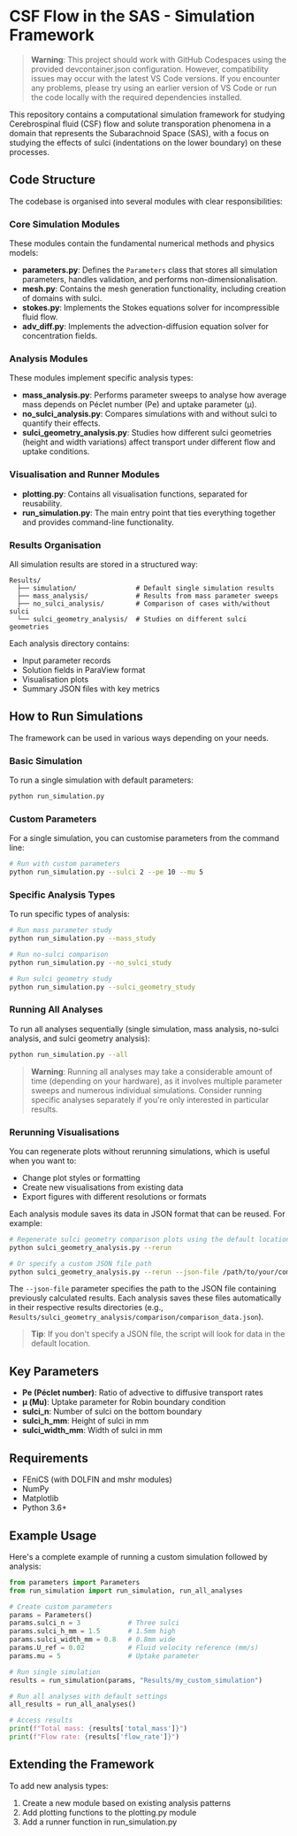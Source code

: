 # CSF Flow in the SAS - Simulation Framework

> **Warning**: This project should work with GitHub Codespaces using the provided devcontainer.json configuration. However, compatibility issues may occur with the latest VS Code versions. If you encounter any problems, please try using an earlier version of VS Code or run the code locally with the required dependencies installed.

This repository contains a computational simulation framework for studying Cerebrospinal fluid (CSF) flow and solute transporation phenomena in a domain that represents the Subarachnoid Space (SAS), with a focus on studying the effects of sulci (indentations on the lower boundary) on these processes.

## Code Structure

The codebase is organised into several modules with clear responsibilities:

### Core Simulation Modules

These modules contain the fundamental numerical methods and physics models:

- **parameters.py**: Defines the `Parameters` class that stores all simulation parameters, handles validation, and performs non-dimensionalisation.
- **mesh.py**: Contains the mesh generation functionality, including creation of domains with sulci.
- **stokes.py**: Implements the Stokes equations solver for incompressible fluid flow.
- **adv_diff.py**: Implements the advection-diffusion equation solver for concentration fields.

### Analysis Modules

These modules implement specific analysis types:

- **mass_analysis.py**: Performs parameter sweeps to analyse how average mass depends on Péclet number (Pe) and uptake parameter (μ).
- **no_sulci_analysis.py**: Compares simulations with and without sulci to quantify their effects.
- **sulci_geometry_analysis.py**: Studies how different sulci geometries (height and width variations) affect transport under different flow and uptake conditions.

### Visualisation and Runner Modules

- **plotting.py**: Contains all visualisation functions, separated for reusability.
- **run_simulation.py**: The main entry point that ties everything together and provides command-line functionality.

### Results Organisation

All simulation results are stored in a structured way:

```
Results/
  ├── simulation/               # Default single simulation results
  ├── mass_analysis/            # Results from mass parameter sweeps
  ├── no_sulci_analysis/        # Comparison of cases with/without sulci
  └── sulci_geometry_analysis/  # Studies on different sulci geometries
```

Each analysis directory contains:
- Input parameter records
- Solution fields in ParaView format
- Visualisation plots
- Summary JSON files with key metrics

## How to Run Simulations

The framework can be used in various ways depending on your needs.

### Basic Simulation

To run a single simulation with default parameters:

```bash
python run_simulation.py
```

### Custom Parameters

For a  single simulation, you can customise parameters from the command line:

```bash
# Run with custom parameters
python run_simulation.py --sulci 2 --pe 10 --mu 5
```

### Specific Analysis Types

To run specific types of analysis:

```bash
# Run mass parameter study
python run_simulation.py --mass_study

# Run no-sulci comparison
python run_simulation.py --no_sulci_study

# Run sulci geometry study
python run_simulation.py --sulci_geometry_study
```
### Running All Analyses

To run all analyses sequentially (single simulation, mass analysis, no-sulci analysis, and sulci geometry analysis):

```bash
python run_simulation.py --all
```

> **Warning**: Running all analyses may take a considerable amount of time (depending on your hardware), as it involves multiple parameter sweeps and numerous individual simulations. Consider running specific analyses separately if you're only interested in particular results.

### Rerunning Visualisations

You can regenerate plots without rerunning simulations, which is useful when you want to:
- Change plot styles or formatting
- Create new visualisations from existing data
- Export figures with different resolutions or formats

Each analysis module saves its data in JSON format that can be reused. For example:

```bash
# Regenerate sulci geometry comparison plots using the default location
python sulci_geometry_analysis.py --rerun

# Or specify a custom JSON file path
python sulci_geometry_analysis.py --rerun --json-file /path/to/your/comparison_data.json
```

The `--json-file` parameter specifies the path to the JSON file containing previously calculated results. Each analysis saves these files automatically in their respective results directories (e.g., `Results/sulci_geometry_analysis/comparison/comparison_data.json`).

> **Tip**: If you don't specify a JSON file, the script will look for data in the default location.

## Key Parameters

- **Pe (Péclet number)**: Ratio of advective to diffusive transport rates
- **μ (Mu)**: Uptake parameter for Robin boundary condition
- **sulci_n**: Number of sulci on the bottom boundary
- **sulci_h_mm**: Height of sulci in mm
- **sulci_width_mm**: Width of sulci in mm

## Requirements

- FEniCS (with DOLFIN and mshr modules)
- NumPy
- Matplotlib
- Python 3.6+

## Example Usage

Here's a complete example of running a custom simulation followed by analysis:

```python
from parameters import Parameters
from run_simulation import run_simulation, run_all_analyses

# Create custom parameters
params = Parameters()
params.sulci_n = 3            # Three sulci
params.sulci_h_mm = 1.5       # 1.5mm high
params.sulci_width_mm = 0.8   # 0.8mm wide
params.U_ref = 0.02           # Fluid velocity reference (mm/s)
params.mu = 5                 # Uptake parameter

# Run single simulation
results = run_simulation(params, "Results/my_custom_simulation")

# Run all analyses with default settings
all_results = run_all_analyses()

# Access results
print(f"Total mass: {results['total_mass']}")
print(f"Flow rate: {results['flow_rate']}")
```

## Extending the Framework

To add new analysis types:

1. Create a new module based on existing analysis patterns
2. Add plotting functions to the plotting.py module
3. Add a runner function in run_simulation.py
